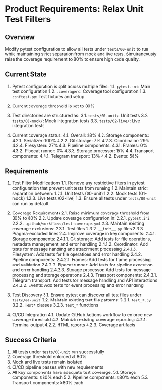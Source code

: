 # Product Requirements: Relax Unit Test Filters

## Overview
Modify pytest configuration to allow all tests under `tests/00-unit` to run while maintaining strict separation from mock and live tests. Simultaneously raise the coverage requirement to 80% to ensure high code quality.

## Current State
1. Pytest configuration is split across multiple files:
   1.1. `pytest.ini`: Main test configuration
   1.2. `.coveragerc`: Coverage tool configuration
   1.3. `conftest.py`: Test fixtures and setup

2. Current coverage threshold is set to 30%

3. Test directories are structured as:
   3.1. `tests/00-unit/`: Unit tests
   3.2. `tests/01-mock/`: Mock integration tests
   3.3. `tests/02-live/`: Live integration tests

4. Current coverage status:
   4.1. Overall: 28%
   4.2. Storage components:
        4.2.1. Serializer: 100%
        4.2.2. Git storage: 7%
        4.2.3. Coordinator: 29%
        4.2.4. Filesystem: 27%
   4.3. Pipeline components:
        4.3.1. Frames: 0%
        4.3.2. Pipecat runner: 0%
        4.3.3. Storage processor: 15%
   4.4. Transport components:
        4.4.1. Telegram transport: 13%
        4.4.2. Events: 58%

## Requirements

1. Test Filter Modifications
   1.1. Remove any restrictive filters in pytest configuration that prevent unit tests from running
   1.2. Maintain strict separation between:
        1.2.1. Unit tests (00-unit)
        1.2.2. Mock tests (01-mock)
        1.2.3. Live tests (02-live)
   1.3. Ensure all tests under `tests/00-unit` can run by default

2. Coverage Requirements
   2.1. Raise minimum coverage threshold from 30% to 80%
   2.2. Update coverage configuration in:
        2.2.1. `pytest.ini`
        2.2.2. `.github/workflows/test-coverage.yml`
   2.3. Maintain existing coverage exclusions:
        2.3.1. Test files
        2.3.2. `__init__.py` files
        2.3.3. Pragma-excluded lines
   2.4. Improve coverage in key components:
        2.4.1. Storage components:
               2.4.1.1. Git storage: Add tests for file operations, metadata management, and error handling
               2.4.1.2. Coordinator: Add tests for message handling and attachment processing
               2.4.1.3. Filesystem: Add tests for file operations and error handling
        2.4.2. Pipeline components:
               2.4.2.1. Frames: Add tests for frame processing and validation
               2.4.2.2. Pipecat runner: Add tests for pipeline execution and error handling
               2.4.2.3. Storage processor: Add tests for message processing and storage operations
        2.4.3. Transport components:
               2.4.3.1. Telegram transport: Add tests for message handling and API interactions
               2.4.3.2. Events: Add tests for event processing and error handling

3. Test Discovery
   3.1. Ensure pytest can discover all test files under `tests/00-unit`
   3.2. Maintain existing test file patterns:
        3.2.1. `test_*.py`
        3.2.2. `Test*` classes
        3.2.3. `test_*` functions

4. CI/CD Integration
   4.1. Update GitHub Actions workflow to enforce new coverage threshold
   4.2. Maintain existing coverage reporting:
        4.2.1. Terminal output
        4.2.2. HTML reports
        4.2.3. Coverage artifacts

## Success Criteria
1. All tests under `tests/00-unit` run successfully
2. Coverage threshold enforced at 80%
3. Mock and live tests remain isolated
4. CI/CD pipeline passes with new requirements
5. All key components have adequate test coverage:
   5.1. Storage components: ≥80% each
   5.2. Pipeline components: ≥80% each
   5.3. Transport components: ≥80% each 